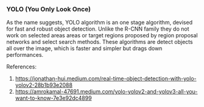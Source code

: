 ### YOLO (You Only Look Once)

As the name suggests, YOLO algorithm is an one stage algorithm, devised for fast and robust object detection. Unlike the R-CNN family they do not work on selected areas areas or target regions proposed by region proposal networks and select search methods. These algorithms are detect objects all over the image, which is faster and simpler but drags down performances.


References:

1. https://jonathan-hui.medium.com/real-time-object-detection-with-yolo-yolov2-28b1b93e2088
2. https://amrokamal-47691.medium.com/yolo-yolov2-and-yolov3-all-you-want-to-know-7e3e92dc4899
